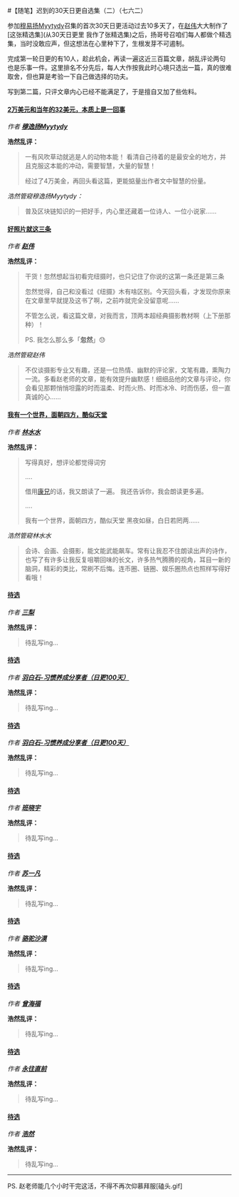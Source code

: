 #【随笔】迟到的30天日更自选集（二）（七六二）

参加[穆易扬Myytydy](https://zuopin.xin/authors/6488d5e46a0ea9bf9eb3e2312a595300c3a19a6e)召集的首次30天日更活动过去10多天了，在[赵伟](https://zuopin.xin/authors/6a6c12f6d5ce3c42957bb1d211977e82e9ce42d7)大大制作了[这张精选集](从30天日更里 我作了张精选集)之后，扬哥号召咱们每人都做个精选集，当时没敢应声，但这想法在心里种下了，生根发芽不可遏制。

完成第一轮日更的有10人，趁此机会，再读一遍这近三百篇文章，胡乱评论两句也是乐事一件。这里排名不分先后，每人大作按我此时心境只选出一篇，真的很难取舍，但也算是考验一下自己做选择的功夫。

写到第二篇，只评文章内心已经不能满足了，于是擅自又加了些佐料。

#### [2万美元和当年的32美元，本质上是一回事](https://zuopin.xin/posts/b8bb7116e55aff0870feb95655af92baf8aa860d9428f6fcd3abf7158ce2e805)

*作者 [**穆逸扬Myytydy**](https://zuopin.xin/authors/6488d5e46a0ea9bf9eb3e2312a595300c3a19a6e)*  

**浩然乱评：**

> 一有风吹草动就逃是人的动物本能！ 看清自己待着的是最安全的地方，并且克服这本能的冲动，需要智慧，大量的智慧！
>
> 经过了4万美金，再回头看这篇，更能掂量出作者文中智慧的份量。

*浩然管窥穆逸扬Myytydy：*

> 普及区块链知识的一把好手，内心里还藏着一位诗人、一位小说家……

#### [好照片就这三条](https://zuopin.xin/posts/fe61ca98b8bea95597cfc11da20bcaefd0dc948294f0dbe86c09369e33f18a05)

*作者 [**赵伟**](https://zuopin.xin/authors/6a6c12f6d5ce3c42957bb1d211977e82e9ce42d7)*

**浩然乱评：**

> 干货！忽然想起当初看完纽摄时，也只记住了你说的这第一条还是第三条
>
> 
>
> 忽然觉得，自己和没看过《纽摄》木有啥区别。今天回头看，才发现你原来在文章里早就提及这书了啊，之前咋就完全没留意呢……
>
> 不管怎么说，看这篇文章，对我而言，顶两本超经典摄影教材啊（上下册那种）！
>
> PS. 我怎么那么多「**忽然**」😓

*浩然管窥赵伟*

> 不仅谈摄影专业又有趣，还是一位热情、幽默的评论家，文笔有趣，熏陶力一流。多看赵老师的文章，能有效提升幽默感！细细品他的文章与评论，你会看见那颗悄悄坦露的时而温柔、时而火热、时而冰冷、时而伤感，但一直真诚的心……

#### [我有一个世界，面朝四方，酷似天堂](https://zuopin.xin/posts/912b556373150eb3090cd44bf07aca12f02fb8c98654e301886994a2fcfe5c8e)

*作者 [**林水水**](https://zuopin.xin/authors/e541b1fe76adb0e71a24d29c34e2fc7fee71e253)*

**浩然乱评：**

> 写得真好，想评论都觉得词穷
>
> ....
>
> 借用[康兄](https://zuopin.xin/authors/e49aa0e8839b9e57a521bbadb56d07c2bd0ba3c5)的话，我又朗读了一遍。 我还告诉你，我会朗读更多遍。
>
> ....
>
> 我有一个世界，面朝四方，酷似天堂
> 黑夜如昼，白日若罔两……

*浩然管窥林水水*

> 会诗、会画、会摄影，能文能武能飙车。常有让我忍不住朗读出声的诗作，也写了有许多让我反复咀嚼回味的长文，许多热气腾腾的视角，耳目一新的脑洞，精彩的类比，常刷不后悔。连币圈、链圈、娱乐圈热点也照样写得好看哦！

#### [待选](xxx)

*作者 [**三梨**](https://zuopin.xin/authors/1426d5be9d74097f33c29d9ff1d8a394c7ef8d42)*

**浩然乱评：**

> 待乱写ing...

#### [待选](xxx)

*作者 [**羽白石-习惯养成分享者（日更100天）**](https://zuopin.xin/authors/64aa8c4e22e9a851500716238be88ba630e6d6d9)*

**浩然乱评：**

> 待乱写ing...

#### [待选](xxx)

*作者 [**羽白石-习惯养成分享者（日更100天）**](https://zuopin.xin/authors/64aa8c4e22e9a851500716238be88ba630e6d6d9)*

**浩然乱评：**

> 待乱写ing...

#### [待选](xxx)

*作者 [**班晓宇**](https://zuopin.xin/authors/21bce49e2dbac84deda9fc8020aa4f9cadc38fbf)*

**浩然乱评：**

> 待乱写ing...

#### [待选](xxx)

*作者 [**苏一凡**](https://zuopin.xin/authors/c0bacf6684af193779459564d43bfbf490850eb0)*

**浩然乱评：**

> 待乱写ing...

#### [待选](xxx)

*作者 [**骆驼沙漠**](https://zuopin.xin/authors/5177496fb9c7513e35c2451c731ac1026cb0078e)*

**浩然乱评：**

> 待乱写ing...

#### [待选](xxx)

*作者 [**曾海福**](https://zuopin.xin/authors/1b21e6cf485fcc681fd50718387fdcf678a09eeb)*

**浩然乱评：**

> 待乱写ing...

#### [待选](xxx)

*作者 [**永往直前**](https://zuopin.xin/authors/2a2dea009bb7630fd8e6b6841e34e780b47c923c)*

**浩然乱评：**

> 待乱写ing...

#### [待选](xxx)

*作者 [**浩然**](https://zuopin.xin/authors/a05c14ba57e44ca1578f15ef02f59ba6edb6cb6b)*

**浩然乱评：**

> 待乱写ing...



----

PS. 赵老师能几个小时干完这活，不得不再次仰慕拜服[磕头.gif]

